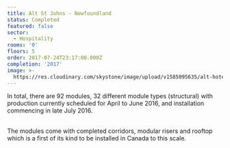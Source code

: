 ```yaml
---
title: Alt St Johns - Newfoundland
status: Completed
featured: false
sector:
  - Hospitality
rooms: '0'
floors: 5
order: 2017-07-24T23:17:00.000Z
completion: '2017'
image: >-
  https://res.cloudinary.com/skystone/image/upload/v1585095635/alt-hotel-newfoundland.jpg
---
```

In total, there are 92 modules, 32 different module types (structural) with production currently scheduled for April to June 2016, and installation commencing in late July 2016.

\
The modules come with completed corridors, modular risers and rooftop which is a first of its kind to be installed in Canada to this scale.
